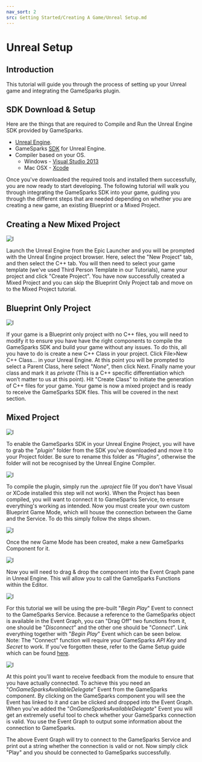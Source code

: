 ```yaml
---
nav_sort: 2
src: Getting Started/Creating A Game/Unreal Setup.md
---
```


# Unreal Setup

## Introduction

This tutorial will guide you through the process of setting up your Unreal game and integrating the GameSparks plugin.

## SDK Download & Setup

Here are the things that are required to Compile and Run the Unreal Engine SDK provided by GameSparks.

  * [Unreal Engine](https://www.unrealengine.com/dashboard).
  * GameSparks [SDK](https://bitbucket.org/gamesparks/gamesparks-cpp-unreal/downloads) for Unreal Engine.
  * Compiler based on your OS.
    * Windows - [Visual Studio 2013](https://www.visualstudio.com/en-us/downloads/download-visual-studio-vs.aspx)
    * Mac OSX - [Xcode](https://developer.apple.com/xcode/download/)

Once you've downloaded the required tools and installed them successfully, you are now ready to start developing. The following tutorial will walk you through integrating the GameSparks SDK into your game, guiding you through the different steps that are needed depending on whether you are creating a new game, an existing Blueprint or a Mixed Project.

## Creating a New Mixed Project

![l](img/UR/1.jpg)

Launch the Unreal Engine from the Epic Launcher and you will be prompted with the Unreal Engine project browser. Here, select the "New Project" tab, and then select the C++ tab. You will then need to select your game template (we've used Third Person Template in our Tutorials), name your project and click "Create Project". You have now successfully created a Mixed Project and you can skip the Blueprint Only Project tab and move on to the Mixed Project tutorial.


## Blueprint Only Project

![l](img/UR/2.gif)

If your game is a Blueprint only project with no C++ files, you will need to modify it to ensure you have have the right components to compile the GameSparks SDK and build your game without any issues. To do this, all you have to do is create a new C++ Class in your project. Click File>New C++ Class... in your Unreal Engine. At this point you will be prompted to select a Parent Class, here select "*None*", then click Next. Finally name your class and mark it as *private* (This is a C++ specific differentiation which won’t matter to us at this point). Hit "Create Class" to initiate the generation of C++ files for your game. Your game is now a mixed project and is ready to receive the GameSparks SDK files. This will be covered in the next section.

## Mixed Project

![l](img/UR/3.png)

To enable the GameSparks SDK in your Unreal Engine Project, you will have to grab the "*plugin*" folder from the SDK you've downloaded and move it to your Project folder. Be sure to rename this folder as "*Plugins*", otherwise the folder will not be recognised by the Unreal Engine Compiler.

![l](img/UR/4.png)

To compile the plugin, simply run the *.uproject* file (If you don't have Visual or XCode installed this step will not work). When the Project has been compiled, you will want to connect it to GameSparks Service, to ensure everything's working as intended. Now you must create your own custom Blueprint Game Mode, which will house the connection between the Game and the Service. To do this simply follow the steps shown.

![l](img/UR/5.png)

Once the new Game Mode has been created, make a new GameSparks Component for it.

![l](img/UR/6.png)

Now you will need to drag & drop the component into the Event Graph pane in Unreal Engine. This will allow you to call the GameSparks Functions within the Editor.

![l](img/UR/7.png)

For this tutorial we will be using the pre-built "*Begin Play*" Event to connect to the GameSparks Service. Because a reference to the GameSparks object is available in the Event Graph, you can "Drag Off" two functions from it, one should be "*Disconnect*" and the other one should be "*Connect*". Link everything together with "*Begin Play*" Event which can be seen below. Note: The "Connect" function will require your GameSparks *API* *Key* and *Secret* to work. If you've forgotten these, refer to the Game Setup guide which can be found [here](./README.md).

![l](img/UR/8.png)

At this point you'll want to receive feedback from the module to ensure that you have actually connected. To achieve this you need an "*OnGameSparksAvailableDelegate*" Event from the GameSparks component. By clicking on the GameSparks component you will see the Event has linked to it and can be clicked and dropped into the Event Graph. When you've added the "*OnGameSparksAvailableDelegate*" Event you will get an extremely useful tool to check whether your GameSparks connection is valid. You use the Event Graph to output some information about the connection to GameSparks.


The above Event Graph will try to connect to the GameSparks Service and print out a string whether the connection is valid or not. Now simply click "Play" and you should be connected to GameSparks successfully.
